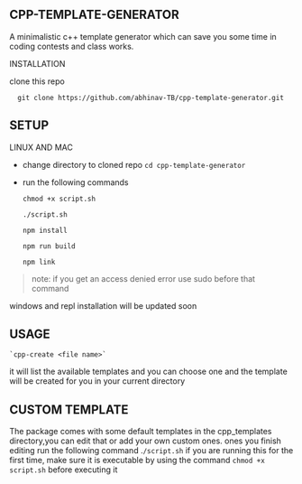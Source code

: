 ## CPP-TEMPLATE-GENERATOR
A minimalistic c++ template generator which can save you some time in coding contests and class works.

INSTALLATION

clone this repo 
  

      git clone https://github.com/abhinav-TB/cpp-template-generator.git

## SETUP

LINUX AND MAC

 - change directory to cloned repo
       `cd cpp-template-generator`
   
  - run the following commands
  
    `chmod +x script.sh`
   
    `./script.sh`
   
    `npm install`

    `npm run build`
   
    `npm link`
   

>   note: if you get an access denied error use sudo before that command

  windows and repl  installation will be updated soon

## USAGE

    `cpp-create <file name>`
   it will list the available templates and you can choose one 
   and the template will be created for you in your current directory

## CUSTOM TEMPLATE

The package comes with some default templates in the cpp_templates directory,you can edit that or add your own custom ones.
ones you finish editing run the following command
.`/script.sh`
if you are running this for the first time, make sure it is executable by using the command ````chmod +x script.sh```` before executing it

    
   
   


  
 

